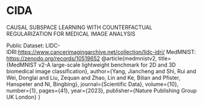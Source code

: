 # CIDA
CAUSAL SUBSPACE LEARNING WITH COUNTERFACTUAL REGULARIZATION FOR MEDICAL IMAGE ANALYSIS






Public Dataset:
LIDC-IDRI:https://www.cancerimagingarchive.net/collection/lidc-idri/
MedMNIST: https://zenodo.org/records/10519652
@article{medmnistv2,
    title={MedMNIST v2-A large-scale lightweight benchmark for 2D and 3D biomedical image classification},
    author={Yang, Jiancheng and Shi, Rui and Wei, Donglai and Liu, Zequan and Zhao, Lin and Ke, Bilian and Pfister, Hanspeter and Ni, Bingbing},
    journal={Scientific Data},
    volume={10},
    number={1},
    pages={41},
    year={2023},
    publisher={Nature Publishing Group UK London}
}

